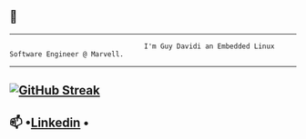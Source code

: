  ##                                                  👋
---
                                     I'm Guy Davidi an Embedded Linux Software Engineer @ Marvell.
---
   [![GitHub Streak](https://streak-stats.demolab.com/?user=guy-davidi&theme=highcontrast)](https://git.io/streak-stats)
---
📫 •[Linkedin](https://www.linkedin.com/in/guy-davidi/) •
---
